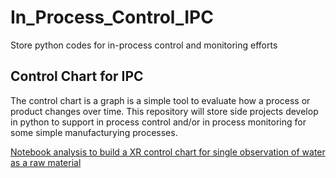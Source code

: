 # In_Process_Control_IPC
Store python codes for in-process control and monitoring efforts

## Control Chart for IPC

The control chart is a graph is a simple tool to evaluate how a process or product changes over time. This repository will store side projects develop in python to support in process control and/or in process monitoring for some simple manufacturying processes.

[Notebook analysis to build a XR control chart for single observation of water as a raw material](https://github.com/NguyenVu06/In_Process_Control_IPC/blob/main/Process_control_chart_XIR.ipynb)
